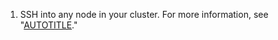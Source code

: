 1. SSH into any node in your cluster. For more information, see "[AUTOTITLE](/admin/configuration/configuring-your-enterprise/accessing-the-administrative-shell-ssh)."
